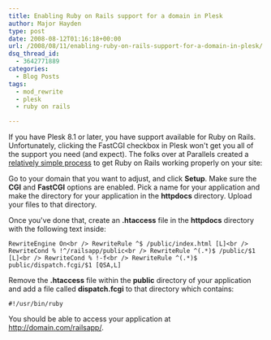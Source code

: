 ```yaml
---
title: Enabling Ruby on Rails support for a domain in Plesk
author: Major Hayden
type: post
date: 2008-08-12T01:16:18+00:00
url: /2008/08/11/enabling-ruby-on-rails-support-for-a-domain-in-plesk/
dsq_thread_id:
  - 3642771889
categories:
  - Blog Posts
tags:
  - mod_rewrite
  - plesk
  - ruby on rails

---
```

If you have Plesk 8.1 or later, you have support available for Ruby on Rails. Unfortunately, clicking the FastCGI checkbox in Plesk won't get you all of the support you need (and expect). The folks over at Parallels created a [relatively simple process][1] to get Ruby on Rails working properly on your site:

Go to your domain that you want to adjust, and click **Setup**. Make sure the **CGI** and **FastCGI** options are enabled. Pick a name for your application and make the directory for your application in the **httpdocs** directory. Upload your files to that directory.

Once you've done that, create an **.htaccess** file in the **httpdocs** directory with the following text inside:

`RewriteEngine On<br />
RewriteRule ^$ /public/index.html [L]<br />
RewriteCond % !^/railsapp/public<br />
RewriteRule ^(.*)$ /public/$1 [L]<br />
RewriteCond % !-f<br />
RewriteRule ^(.*)$ public/dispatch.fcgi/$1 [QSA,L]`

Remove the **.htaccess** file within the **public** directory of your application and add a file called **dispatch.fcgi** to that directory which contains:

`#!/usr/bin/ruby`

You should be able to access your application at http://domain.com/railsapp/.

 [1]: http://kb.parallels.com/en/5489
